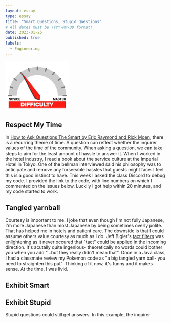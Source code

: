 ```yaml
---
layout: essay
type: essay
title: "Smart Questions, Stupid Questions"
# All dates must be YYYY-MM-DD format!
date: 2023-01-25
published: true
labels:
  - Engineering
---
```


<img width="200px" class="img-fluid" src="../img/difficulty/degree_difficulty.jpg">

## Respect My Time

In [How to Ask Questions The Smart by Eric Raymond and Rick Moen](http://www.catb.org/esr/faqs/smart-questions.html), there is a recurring theme of time.  A question can reflect whether the inquirer values of the time of the community. When asking a question, we can take steps to aim for the least amount of hassle to answer it. When I worked in the hotel industry, I read a book about the service culture at the Imperial Hotel in Tokyo. One of the bellman interviewed said his philosophy was to anticipate and remove any forseeable hassles that guests might face. I feel this is a good instinct to have. This week I asked the class Discord to debug my code. I provided the link to the code, with line numbers on which I commented on the issues below. Luckily I got help within 20 minutes, and my code started to work.


## Tangled yarnball 

Courtesy is important to me. I joke that even though I'm not fully Japanese, I'm more Japanese than most Japanese by being sometimes overly polite.  That has helped me in hotels and patient care. The  downside is that I could assume others value courtesy as much as I do.  Jeff Bigler's [tact filters](https://www.mit.edu/~jcb/tact.html) was enlightening as it never occured that "tact" could be applied in the incoming direction. It's acutally quite ingenious- theoretically no words could bother you when you add "...but they really didn't mean that".  Once in a Java class, I had a classmate review my Pokemon code as "a big tangled yarn ball- you need to straighten this put". Thinking of it now, it's funny and it makes sense. At the time, I was livid. 

## Exhibit Smart 



## Exhibit Stupid

Stupid questions could still get answers. In this example, the inquirer 
